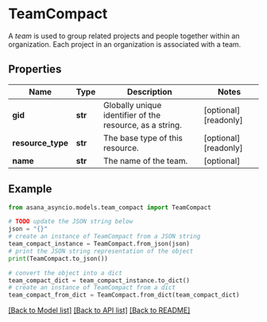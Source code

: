 # TeamCompact

A *team* is used to group related projects and people together within an organization. Each project in an organization is associated with a team.

## Properties

Name | Type | Description | Notes
------------ | ------------- | ------------- | -------------
**gid** | **str** | Globally unique identifier of the resource, as a string. | [optional] [readonly] 
**resource_type** | **str** | The base type of this resource. | [optional] [readonly] 
**name** | **str** | The name of the team. | [optional] 

## Example

```python
from asana_asyncio.models.team_compact import TeamCompact

# TODO update the JSON string below
json = "{}"
# create an instance of TeamCompact from a JSON string
team_compact_instance = TeamCompact.from_json(json)
# print the JSON string representation of the object
print(TeamCompact.to_json())

# convert the object into a dict
team_compact_dict = team_compact_instance.to_dict()
# create an instance of TeamCompact from a dict
team_compact_from_dict = TeamCompact.from_dict(team_compact_dict)
```
[[Back to Model list]](../README.md#documentation-for-models) [[Back to API list]](../README.md#documentation-for-api-endpoints) [[Back to README]](../README.md)


